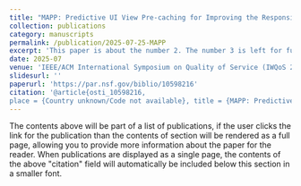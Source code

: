 ```yaml
---
title: "MAPP: Predictive UI View Pre-caching for Improving the Responsiveness of Mobile Apps"
collection: publications
category: manuscripts
permalink: /publication/2025-07-25-MAPP
excerpt: 'This paper is about the number 2. The number 3 is left for future work.'
date: 2025-07
venue: 'IEEE/ACM International Symposium on Quality of Service (IWQoS 2025)'
slidesurl: ''
paperurl: 'https://par.nsf.gov/biblio/10598216'
citation: '@article{osti_10598216,
place = {Country unknown/Code not available}, title = {MAPP: Predictive UI View Pre-caching for Improving the Responsiveness of Mobile Apps}, url = {https://par.nsf.gov/biblio/10598216}, abstractNote = {When mobile apps are used extensively in our daily lives, their responsiveness has become an important factor that can negatively impact the user experience. The long response time of a mobile app can be caused by a variety of reasons, including soft hang bugs or prolonged user interface APIs (UI-APIs). While hang bugs have been researched extensively before, our investigation on UI-APIs in today’s mobile OS finds that the recursive construction of UI view hierarchy often can be time-consuming, due to the complexity of today’s UI views. To accelerate UI processing, such complex views can be pre-processed and cached before the user even visits them. However, pre-caching every view in a mobile app is infeasible due to the incurred overheads on time, energy, and cache space. In this paper, we propose MAPP, a framework for Mobile App Predictive Pre-caching. MAPP has two main modules, 1) UI view prediction based on deep learning and 2) UI-API pre-caching, which coordinate to improve the responsiveness of mobile apps. MAPP adopts a per-user and per-app prediction model that is tailored based on the analysis of collected user traces, such as location, time, or the sequence of previously visited views. A dynamic feature ranking and model selection algorithm is designed to judiciously filter out less relevant features for improving the prediction accuracy with less computation overhead. MAPP is evaluated with 61 real-world traces from 18 volunteers over 30 days to show that it can shorten the response time of mobile apps by 59.84% on average with an average cache hit rate of 92.55%.}, journal = {}, publisher = {IEEE/ACM International Symposium on Quality of Service (IWQoS 2025)}, author = {Wang, Run and Herman, Zach and Brocanelli, Marco and Wang, Xiaorui}, }'
---
```


The contents above will be part of a list of publications, if the user clicks the link for the publication than the contents of section will be rendered as a full page, allowing you to provide more information about the paper for the reader. When publications are displayed as a single page, the contents of the above "citation" field will automatically be included below this section in a smaller font.
